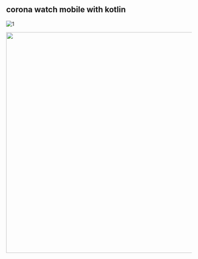 ## **corona watch mobile with kotlin** 

![1](https://user-images.githubusercontent.com/14006513/112904432-db39bb80-90e0-11eb-97de-7239de65863a.jpg)

<img src="https://user-images.githubusercontent.com/14006513/112904432-db39bb80-90e0-11eb-97de-7239de65863a.jpg" width="600">
